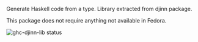 Generate Haskell code from a type. Library extracted from djinn package.

This package does not require anything not available in Fedora.

![ghc-djinn-lib status](https://copr.fedorainfracloud.org/coprs/dshea/haskell-extras/package/ghc-djinn-lib/status_image/last_build.png)
